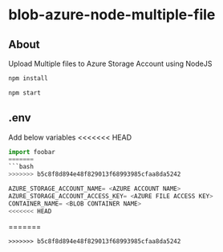 # blob-azure-node-multiple-file

## About

Upload Multiple files to Azure Storage Account using NodeJS

```bash
npm install

npm start
```

## .env
Add below variables
<<<<<<< HEAD
```python
import foobar
=======
```bash
>>>>>>> b5c8f8d894e48f829013f68993985cfaa8da5242

AZURE_STORAGE_ACCOUNT_NAME= <AZURE ACCOUNT NAME>
AZURE_STORAGE_ACCOUNT_ACCESS_KEY= <AZURE FILE ACCESS KEY>
CONTAINER_NAME= <BLOB CONTAINER NAME>
<<<<<<< HEAD
```
=======
```
>>>>>>> b5c8f8d894e48f829013f68993985cfaa8da5242
